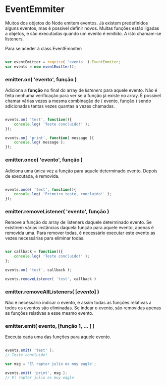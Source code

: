 # EventEmmiter

Muitos dos objetos do Node emitem eventos.
Já existem predefinidos alguns eventos, mas é possivel definir novos.
Muitas funções estão ligadas a objetos, e são executadas quando um evento
é emitido. A isto chamam-se listeners.

Para se aceder á class EventEmmiter:

```js

var eventEmitter = require( 'events' ).EventEmmiter;
var events = new eventEmitter();

```


### emitter.on( 'evento', função )

Adiciona a **função** no final do array de *listeners* para aquele evento.
Não é feita nenhuma verificação para ver se a função já existe no array. É
possivel chamar várias vezes a mesma combinação de ( evento, função ) sendo
adicionadas tantas vezes quantas a vezes chamadas.


```js

events.on( 'test', function(){
    console.log( 'Teste concluido!' );
});

events.on( 'print', function( message ){
    console.log( message );
});

```


### emitter.once( 'evento', função )

Adiciona uma única vez a função para aquele determinado evento. Depois de
executada, é removida.



```js

events.once( 'test', function(){
    console.log( 'Primeiro teste, concluido!' );
});

```


### emitter.removeListener( 'evento', função )

Remove a função do array de listeners daquele determinado evento.
Se existirem várias instâncias daquela função para aquele evento, apenas é
removida uma. Para remover todas, é necessário executar este evento as vezes
necessárias para eliminar todas.

```js

var callback = function(){
    console.log( 'Teste concluido!' );
};

events.on( 'test', callback );

events.removeListener( 'test', callback )
```


### emitter.removeAllListeners( [*evento*] )

Não é necessário indicar o evento, e assim todas as funções relativas a todos os
eventos são eliminadas. Se indcar o evento, são removidas apenas as funções
relativas a esse mesmo evento.


### emitter.emit( evento, [função 1, ... ] )

Executa cada uma das funções para aquele evento.

```js

events.emit( 'test' );
// Teste concluido!

var msg = 'El raptor julio es muy eagle';

events.emit( 'print', msg );
// El raptor julio es muy eagle

```
